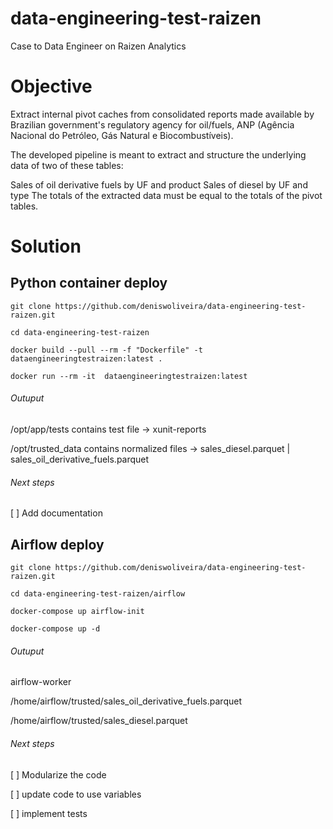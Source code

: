 # data-engineering-test-raizen
Case to Data Engineer on Raizen Analytics

# Objective
Extract internal pivot caches from consolidated reports made available by Brazilian government's regulatory agency for oil/fuels, ANP (Agência Nacional do Petróleo, Gás Natural e Biocombustíveis).

The developed pipeline is meant to extract and structure the underlying data of two of these tables:

Sales of oil derivative fuels by UF and product
Sales of diesel by UF and type
The totals of the extracted data must be equal to the totals of the pivot tables.

# Solution
## Python container deploy

`git clone https://github.com/deniswoliveira/data-engineering-test-raizen.git`

`cd data-engineering-test-raizen`

`docker build --pull --rm -f "Dockerfile" -t dataengineeringtestraizen:latest . `

`docker run --rm -it  dataengineeringtestraizen:latest`

###### Outuput
/opt/app/tests
contains test file -> xunit-reports

/opt/trusted_data
contains normalized files -> sales_diesel.parquet | sales_oil_derivative_fuels.parquet

###### Next steps

[ ] Add documentation

## Airflow deploy

`git clone https://github.com/deniswoliveira/data-engineering-test-raizen.git`

`cd data-engineering-test-raizen/airflow`

 `docker-compose up airflow-init`
 
 `docker-compose up -d`
 
 ###### Outuput
 airflow-worker
 
 /home/airflow/trusted/sales_oil_derivative_fuels.parquet
 
 /home/airflow/trusted/sales_diesel.parquet

###### Next steps
[ ] Modularize the code

[ ] update code to use variables

[ ] implement tests


